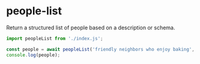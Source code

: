 # people-list

Return a structured list of people based on a description or schema.

```javascript
import peopleList from './index.js';

const people = await peopleList('friendly neighbors who enjoy baking', 2);
console.log(people);
```
